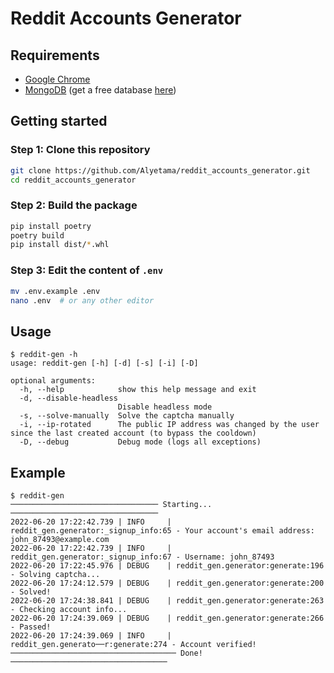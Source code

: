 # Reddit Accounts Generator


## Requirements
- [Google Chrome](https://www.google.com/chrome/)
- [MongoDB](https://www.mongodb.com/) (get a free database [here](https://www.mongodb.com/cloud/atlas/register))

## Getting started
### Step 1: Clone this repository
```sh
git clone https://github.com/Alyetama/reddit_accounts_generator.git
cd reddit_accounts_generator
```

### Step 2: Build the package
```sh
pip install poetry
poetry build
pip install dist/*.whl
```

### Step 3: Edit the content of `.env`
```sh
mv .env.example .env
nano .env  # or any other editor
```

## Usage

```
$ reddit-gen -h         
usage: reddit-gen [-h] [-d] [-s] [-i] [-D]

optional arguments:
  -h, --help            show this help message and exit
  -d, --disable-headless
                        Disable headless mode
  -s, --solve-manually  Solve the captcha manually
  -i, --ip-rotated      The public IP address was changed by the user since the last created account (to bypass the cooldown)
  -D, --debug           Debug mode (logs all exceptions)
```

## Example

```
$ reddit-gen   
───────────────────────────────── Starting... ─────────────────────────────────
2022-06-20 17:22:42.739 | INFO     | reddit_gen.generator:_signup_info:65 - Your account's email address: john_87493@example.com
2022-06-20 17:22:42.739 | INFO     | reddit_gen.generator:_signup_info:67 - Username: john_87493
2022-06-20 17:22:45.976 | DEBUG    | reddit_gen.generator:generate:196 - Solving captcha...
2022-06-20 17:24:12.579 | DEBUG    | reddit_gen.generator:generate:200 - Solved!
2022-06-20 17:24:38.841 | DEBUG    | reddit_gen.generator:generate:263 - Checking account info...
2022-06-20 17:24:39.069 | DEBUG    | reddit_gen.generator:generate:266 - Passed!
2022-06-20 17:24:39.069 | INFO     | reddit_gen.generato──r:generate:274 - Account verified!
───────────────────────────────────── Done! ───────────────────────────────────
```

